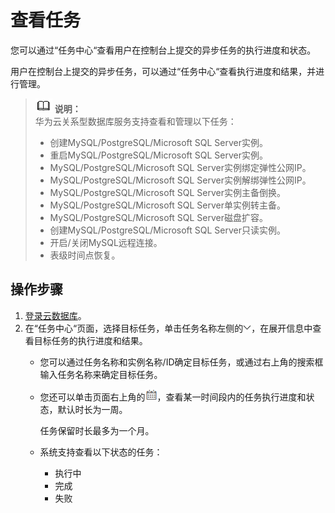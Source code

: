# 查看任务<a name="rds_task_0001"></a>

您可以通过“任务中心“查看用户在控制台上提交的异步任务的执行进度和状态。

用户在控制台上提交的异步任务，可以通过“任务中心“查看执行进度和结果，并进行管理。

>![](public_sys-resources/icon-note.gif) **说明：**   
>华为云关系型数据库服务支持查看和管理以下任务：  
>-   创建MySQL/PostgreSQL/Microsoft SQL Server实例。  
>-   重启MySQL/PostgreSQL/Microsoft SQL Server实例。  
>-   MySQL/PostgreSQL/Microsoft SQL Server实例绑定弹性公网IP。  
>-   MySQL/PostgreSQL/Microsoft SQL Server实例解绑弹性公网IP。  
>-   MySQL/PostgreSQL/Microsoft SQL Server实例主备倒换。  
>-   MySQL/PostgreSQL/Microsoft SQL Server单实例转主备。  
>-   MySQL/PostgreSQL/Microsoft SQL Server磁盘扩容。  
>-   创建MySQL/PostgreSQL/Microsoft SQL Server只读实例。  
>-   开启/关闭MySQL远程连接。  
>-   表级时间点恢复。  

## 操作步骤<a name="section1054130194015"></a>

1.  [登录云数据库](https://support.huaweicloud.com/qs-rds/rds_login.html)。
2.  在“任务中心“页面，选择目标任务，单击任务名称左侧的![](figures/下拉选择-2.png)，在展开信息中查看目标任务的执行进度和结果。
    -   您可以通过任务名称和实例名称/ID确定目标任务，或通过右上角的搜索框输入任务名称来确定目标任务。
    -   您还可以单击页面右上角的![](figures/时间筛选框.png)，查看某一时间段内的任务执行进度和状态，默认时长为一周。

        任务保留时长最多为一个月。

    -   系统支持查看以下状态的任务：
        -   执行中
        -   完成
        -   失败



